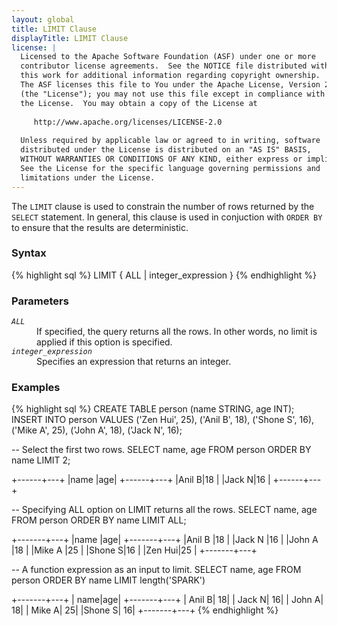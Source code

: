 ```yaml
---
layout: global
title: LIMIT Clause
displayTitle: LIMIT Clause
license: |
  Licensed to the Apache Software Foundation (ASF) under one or more
  contributor license agreements.  See the NOTICE file distributed with
  this work for additional information regarding copyright ownership.
  The ASF licenses this file to You under the Apache License, Version 2.0
  (the "License"); you may not use this file except in compliance with
  the License.  You may obtain a copy of the License at
 
     http://www.apache.org/licenses/LICENSE-2.0
 
  Unless required by applicable law or agreed to in writing, software
  distributed under the License is distributed on an "AS IS" BASIS,
  WITHOUT WARRANTIES OR CONDITIONS OF ANY KIND, either express or implied.
  See the License for the specific language governing permissions and
  limitations under the License.
---
```

The <code>LIMIT</code> clause is used to constrain the number of rows returned by the <code>SELECT</code> statement. 
In general, this clause is used in conjuction with <code>ORDER BY</code> to ensure that the results are deterministic.

### Syntax
{% highlight sql %}
LIMIT { ALL | integer_expression }
{% endhighlight %}

### Parameters
<dl>
  <dt><code><em>ALL</em></code></dt>
  <dd>
    If specified, the query returns all the rows. In other words, no limit is applied if this
    option is specified.
  </dd>
  <dt><code><em>integer_expression</em></code></dt>
  <dd>
    Specifies an expression that returns an integer. 
  </dd>
</dl>

### Examples
{% highlight sql %}
CREATE TABLE person (name STRING, age INT);
INSERT INTO person VALUES ('Zen Hui', 25), 
                          ('Anil B', 18), 
                          ('Shone S', 16), 
                          ('Mike A', 25),
                          ('John A', 18), 
                          ('Jack N', 16);
                        
-- Select the first two rows.
SELECT name, age FROM person ORDER BY name LIMIT 2;

  +------+---+
  |name  |age|
  +------+---+
  |Anil B|18 |
  |Jack N|16 |
  +------+---+

-- Specifying ALL option on LIMIT returns all the rows.
SELECT name, age FROM person ORDER BY name LIMIT ALL;

  +-------+---+
  |name   |age|
  +-------+---+
  |Anil B |18 |
  |Jack N |16 |
  |John A |18 |
  |Mike A |25 |
  |Shone S|16 |
  |Zen Hui|25 |
  +-------+---+

-- A function expression as an input to limit.
SELECT name, age FROM person ORDER BY name LIMIT length('SPARK')

  +-------+---+
  |   name|age|
  +-------+---+
  | Anil B| 18|
  | Jack N| 16|
  | John A| 18|
  | Mike A| 25|
  |Shone S| 16|
  +-------+---+
{% endhighlight %}
